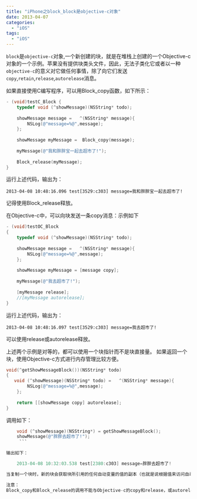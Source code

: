 ```yaml
---
title: "iPhone之block_block是objective-c对象"
date: 2013-04-07
categories:
  - "iOS"
tags:
  - "iOS"
---
```

<!--more-->


`block`是`objective-c`对象,一个新创建的块，就是在堆栈上创建的一个Objective-c对象的一个示例。苹果没有提供块类头文件，因此，无法子类化它或者以一种`objective-c`的意义对它做任何事情，除了向它们发送`copy`,`retain`,`release`,`autorelease`消息。

如果直接使用C编写程序，可以用Block_copy函数，如下所示：

```objective-c
- (void)testC_Block {
    typedef void (^showMessage)(NSString* todo);
    
    showMessage message =   ^(NSString* message){
        NSLog(@"message=%@",message);
    };
    
    showMessage myMessage =  Block_copy(message);
    
    myMessage(@"我和胖胖宝一起去超市了!");
    
    Block_release(myMessage);
}
```
运行上述代码，输出为：

	2013-04-08 10:48:16.096 test[3529:c303] message=我和胖胖宝一起去超市了!
记得使用Block_release释放。

在Objective-c中，可以向块发送一条copy消息：示例如下
```objective-c
- (void)testOC_Block
{
    typedef void (^showMessage)(NSString* todo);
    
    showMessage message =   ^(NSString* message){
        NSLog(@"message=%@",message);
    };
    
    showMessage myMessage = [message copy];
    
    myMessage(@"我去超市了!");
    
    [myMessage release];
    //[myMessage autorelease];
}
```

运行上述代码，输出为：

	2013-04-08 10:48:16.097 test[3529:c303] message=我去超市了!
可以使用release或autorelease释放。

上述两个示例是对等的，都可以使用一个块指针而不是块直接量。
如果返回一个块，使用Objective-c方式进行内存管理比较方便。

```objective-c
void(^getShowMessageBlock())(NSString* todo)
{
   void (^showMessage)(NSString* todo) =   ^(NSString* message){
        NSLog(@"message=%@",message);
    };
    
    return [[showMessage copy] autorelease];
}
```

调用如下：
```objective-c
    void (^showMessage)(NSString*) = getShowMessageBlock();
    showMessage(@"胖胖去超市了!");
     ```
     
输出如下：

	2013-04-08 10:32:03.538 test[2380:c303] message=胖胖去超市了!

当复制一个块时，新的块会获取块所引用的任何自动变量的值的副本（也就是说根据值来访问自动变量，当块对象创建时，该 变量的值会复制到块对象中）。

注意：
Block_copy和Block_release的调用不能与Objective-c的copy和release，或autorelease混合使用。


